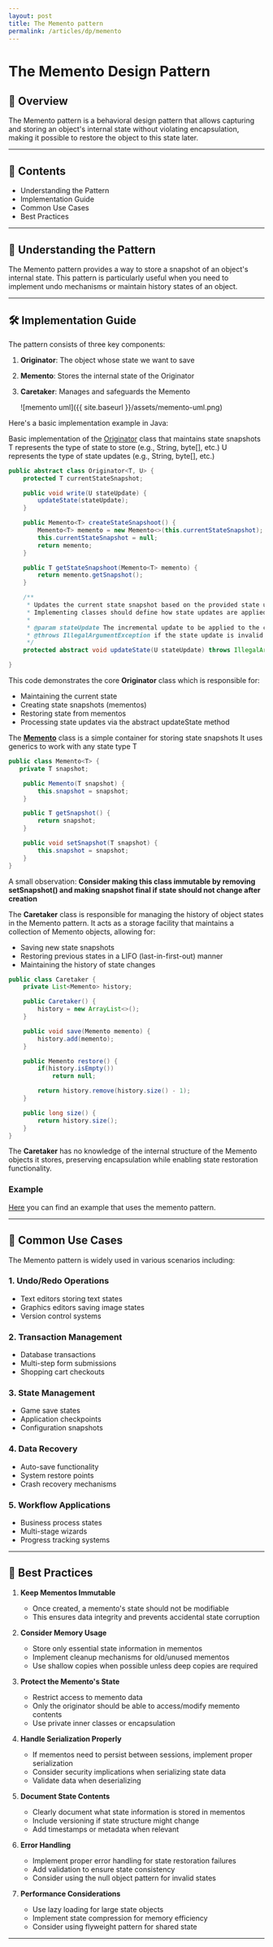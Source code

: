 ```yaml
---
layout: post
title: The Memento pattern
permalink: /articles/dp/memento
---
```


# The Memento Design Pattern

## 🔐 Overview

The Memento pattern is a behavioral design pattern that allows capturing and storing an object's internal state without violating encapsulation, making it possible to restore the object to this state later.

---

## 🧭 Contents
- Understanding the Pattern
- Implementation Guide
- Common Use Cases
- Best Practices

---

## 🔄 Understanding the Pattern

The Memento pattern provides a way to store a snapshot of an object's internal state. This pattern is particularly useful when you need to implement undo mechanisms or maintain history states of an object.

---

## 🛠️ Implementation Guide

The pattern consists of three key components:

1. **Originator**: The object whose state we want to save
2. **Memento**: Stores the internal state of the Originator
3. **Caretaker**: Manages and safeguards the Memento

   
   ![memento uml]({{ site.baseurl }}/assets/memento-uml.png)

Here's a basic implementation example in Java:

Basic implementation of the [Originator](https://github.com/borispopicbusiness/design-pattern/blob/1a261d3c3a515b51ffb0b70c0bd32789f2f61011/memento-pattern/src/main/java/org/borispopic/mementopattern/principle/originator/Originator.java#L19-L46) class that maintains state snapshots
T represents the type of state to store (e.g., String, byte[], etc.)
U represents the type of state updates (e.g., String, byte[], etc.)

```java
public abstract class Originator<T, U> {
    protected T currentStateSnapshot;

    public void write(U stateUpdate) {
        updateState(stateUpdate);
    }

    public Memento<T> createStateSnapshoot() {
        Memento<T> memento = new Memento<>(this.currentStateSnapshot);
        this.currentStateSnapshot = null;
        return memento;
    }

    public T getStateSnapshoot(Memento<T> memento) {
        return memento.getSnapshot();
    }

    /**
     * Updates the current state snapshot based on the provided state update.
     * Implementing classes should define how state updates are applied to the current state.
     *
     * @param stateUpdate The incremental update to be applied to the current state
     * @throws IllegalArgumentException if the state update is invalid or incompatible
     */
    protected abstract void updateState(U stateUpdate) throws IllegalArgumentException;

}
```

This code demonstrates the core **Originator** class which is responsible for:
- Maintaining the current state
- Creating state snapshots (mementos)  
- Restoring state from mementos
- Processing state updates via the abstract updateState method

The **[Memento](https://github.com/borispopicbusiness/design-pattern/blob/1a261d3c3a515b51ffb0b70c0bd32789f2f61011/memento-pattern/src/main/java/org/borispopic/mementopattern/principle/memento/Memento.java#L16-L30)** class is a simple container for storing state snapshots
It uses generics to work with any state type T

```java
public class Memento<T> {
   private T snapshot;

    public Memento(T snapshot) {
        this.snapshot = snapshot;
    }

    public T getSnapshot() {
        return snapshot;
    }

    public void setSnapshot(T snapshot) {
        this.snapshot = snapshot;
    }
}
```
A small observation:
**Consider making this class immutable by removing setSnapshot() and making snapshot final if state should not change after creation**

The **Caretaker** class is responsible for managing the history of object states in the Memento pattern. 
It acts as a storage facility that maintains a collection of Memento objects, allowing for:
- Saving new state snapshots
- Restoring previous states in a LIFO (last-in-first-out) manner
- Maintaining the history of state changes

```java
public class Caretaker {
    private List<Memento> history;

    public Caretaker() {
        history = new ArrayList<>();
    }

    public void save(Memento memento) {
        history.add(memento);
    }

    public Memento restore() {
        if(history.isEmpty())
            return null;

        return history.remove(history.size() - 1);
    }

    public long size() {
        return history.size();
    }
}
```

The **Caretaker** has no knowledge of the internal structure of the Memento objects it stores,
preserving encapsulation while enabling state restoration functionality.

### Example

[Here](https://github.com/borispopicbusiness/design-pattern/tree/master/memento-pattern) you can find an example that uses the memento pattern.

---

## 🚀 Common Use Cases

The Memento pattern is widely used in various scenarios including:

### 1. Undo/Redo Operations

- Text editors storing text states
- Graphics editors saving image states
- Version control systems

### 2. Transaction Management

- Database transactions
- Multi-step form submissions
- Shopping cart checkouts

### 3. State Management

- Game save states
- Application checkpoints
- Configuration snapshots

### 4. Data Recovery

- Auto-save functionality
- System restore points
- Crash recovery mechanisms

### 5. Workflow Applications

- Business process states
- Multi-stage wizards
- Progress tracking systems

---

## 🎯 Best Practices

1. **Keep Mementos Immutable**
    - Once created, a memento's state should not be modifiable
    - This ensures data integrity and prevents accidental state corruption

2. **Consider Memory Usage**
    - Store only essential state information in mementos
    - Implement cleanup mechanisms for old/unused mementos
    - Use shallow copies when possible unless deep copies are required

3. **Protect the Memento's State**
    - Restrict access to memento data
    - Only the originator should be able to access/modify memento contents
    - Use private inner classes or encapsulation

4. **Handle Serialization Properly**
    - If mementos need to persist between sessions, implement proper serialization
    - Consider security implications when serializing state data
    - Validate data when deserializing

5. **Document State Contents**
    - Clearly document what state information is stored in mementos
    - Include versioning if state structure might change
    - Add timestamps or metadata when relevant

6. **Error Handling**
    - Implement proper error handling for state restoration failures
    - Add validation to ensure state consistency
    - Consider using the null object pattern for invalid states

7. **Performance Considerations**
    - Use lazy loading for large state objects
    - Implement state compression for memory efficiency
    - Consider using flyweight pattern for shared state

---